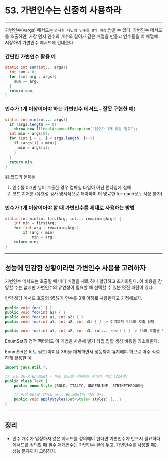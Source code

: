 # 53. 가변인수는 신중히 사용하라

---

가변인수(vargs) 메서드는 `명시한 타입의 인수를 0개 이상` 받을 수 있다. 가변인수 메서드를 호출하면, 가장 먼저 인수의 개수와 길이가 같은 배열을 만들고 인수들을 이 배열에 저장하여 가변인수 메서드에 건네준다.

### 간단한 가변인수 활용 예

```java
static int sum(int... args){
  int sum = 0;
  for (int arg : args){
    sum += arg;
  }
  return sum;
}
```

### 인수가 1개 이상이어야 하는 가변인수 메서드 - 잘못 구현한 예!

```java
static int min(int... args){
  if (args.length == 0)
    throw new IllegalArgumentException("인수가 1개 이상 필요");
  int min = args[0];
  for (int i = 1; i < args.length; i++){
    if (args[i] < min){
      min = args[i];
    }
  }
  return min;
}
```

위 코드의 문제점

1. 인수를 0개만 넣어 호출한 경우 컴파일 타임이 아닌 런타임에 실패
2. 코드 지저분 (유효성 검사 명시적으로 해야하며 더 명료한 for-each문도 사용 불가)

### 인수가 1개 이상이어야 할 때 가변인수를 제대로 사용하는 방법

```java
static int min(int firstArg, int... remainingArgs) {
    int min = firstArg;
    for (int arg : remainingArgs)
        if (arg < min)
            min = arg;
    return min;
}
```

---

## 성능에 민감한 상황이라면 가변인수 사용을 고려하자

가변인수 메서드는 호출될 때 마다 배열을 새로 하나 할당하고 초기화된다. 이 비용을 감당할 수는 없지만 가변인수의 유연성이 필요할 때 선택할 수 있는 멋진 패턴이 있다.

만약 해당 메서드 호출의 95%가 인수를 3개 이하로 사용한다고 가정해보자.

```java
public void foo() { }
public void foo(int a1) { }
public void foo(int a1, int a2) { }
public void foo(int a1, int a2, int a3) { } -> 여기까지 95%의 호출 담당

public void foo(int a1, int a2, int a3, int... rest) { } -> 5%의 호출을 담당
```

EnumSet의 정적 팩터리도 이 기법을 사용해 열거 타입 집합 생성 비용을 최소화한다.

EnumSet은 비트 필드(아이템 36)을 대체하면서 성능까지 유지해야 하므로 아주 적절하게 활용한 예

```java
import java.util.*;

// 코드 36-2 EnumSet - 비트 필드를 대체하는 현대적 기법 (224쪽)
public class Text {
    public enum Style {BOLD, ITALIC, UNDERLINE, STRIKETHROUGH}

    // 어떤 Set을 넘겨도 되나, EnumSet이 가장 좋다.
    public void applyStyles(Set<Style> styles) {...}
}
```

---

## 정리

- 인수 개수가 일정하지 않은 메서드를 정의해야 한다면 가변인수가 반드시 필요하다. 메서드를 정의할 때 필수 매개변수는 가변인수 앞에 두고, 가변인수를 사용할 때는 성능 문제까지 고려하자.
